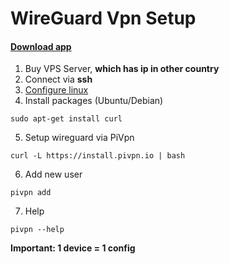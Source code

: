 # WireGuard Vpn Setup

#### [Download app](https://www.wireguard.com/install/)

1. Buy VPS Server, **which has ip in other country**
2. Connect via **ssh**
3. [Configure linux](debian/setup.md)
4. Install packages (Ubuntu/Debian)
```
sudo apt-get install curl
```
5. Setup wireguard via PiVpn
```
curl -L https://install.pivpn.io | bash
```
6. Add new user
```
pivpn add
```
7. Help
```
pivpn --help
```
**Important: 1 device = 1 config**